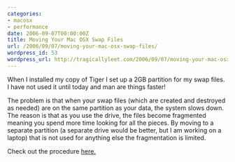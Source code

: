 ```yaml
---
categories:
- macosx
- performance
date: 2006-09-07T00:00:00Z
title: Moving Your Mac OSX Swap Files
url: /2006/09/07/moving-your-mac-osx-swap-files/
wordpress_id: 53
wordpress_url: http://tragicallyleet.com/2006/09/07/moving-your-mac-osx-swap-files/
---
```


When I installed my copy of Tiger I set up a 2GB partition for my swap files.  I have not used it until today and man are things faster!

The problem is that when your swap files (which are created and destroyed as needed) are on the same partition as your data, the system slows down.  The reason is that as you use the drive, the files become fragmented meaning you spend more time looking for all the pieces.  By moving to a separate partition (a separate drive would be better, but I am working on a laptop) that is not used for anything else the fragmentation is limited.

Check out the procedure [here.](http://www.bombich.com/mactips/swap.html)
